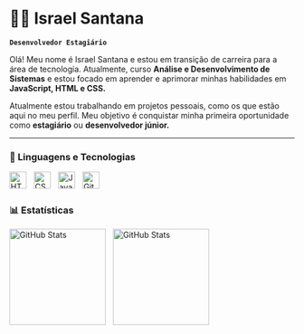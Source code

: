 # 👨‍💻 Israel Santana

**`Desenvolvedor Estagiário`**

Olá! Meu nome é Israel Santana e estou em transição de carreira para a área de tecnologia. Atualmente, curso **Análise e Desenvolvimento de Sistemas** e estou focado em aprender e aprimorar minhas habilidades em **JavaScript, HTML e CSS.**

Atualmente estou trabalhando em projetos pessoais, como os que estão aqui no meu perfil. Meu objetivo é conquistar minha primeira oportunidade como **estagiário** ou **desenvolvedor júnior.**

---

### 🤖 Linguagens e Tecnologias

<img 
    align="left" 
    alt="HTML"
    title="HTML" 
    width="30px" 
    style="padding-right: 10px;" 
    src="https://cdn.jsdelivr.net/gh/devicons/devicon@latest/icons/html5/html5-original.svg" 
/>
<img 
    align="left" 
    alt="CSS" 
    title="CSS"
    width="30px" 
    style="padding-right: 10px;" 
    src="https://cdn.jsdelivr.net/gh/devicons/devicon@latest/icons/css3/css3-original.svg" 
/>
<img 
    align="left" 
    alt="JavaScript" 
    title="JavaScript"
    width="30px" 
    style="padding-right: 10px;" 
    src="https://cdn.jsdelivr.net/gh/devicons/devicon@latest/icons/javascript/javascript-original.svg" 
/>
<img 
    align="left" 
    alt="Git" 
    title="Git"
    width="30px" 
    style="padding-right: 10px;" 
    src="https://cdn.jsdelivr.net/gh/devicons/devicon@latest/icons/git/git-original.svg" 
/>

<br/>
<br/>

### 📊 Estatísticas

<p>
  <img 
    align="left" 
    alt="GitHub Stats" 
    height="170" 
    style="padding-right: 10px;" 
    src="https://github-readme-stats.vercel.app/api?username=i-SaintDev&show_icons=true&theme=algolia&include_all_commits=true&locale=pt-br" 
  /> 

<img 
      align="left" 
      alt="GitHub Stats" 
      height="170" 
      src="https://github-readme-stats.vercel.app/api/top-langs/?username=i-SaintDev&theme=algolia&layout=compact&custom_title=Tecnologias&langs_count=9" 
  />
</p>
